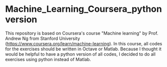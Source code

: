 # Machine_Learning_Coursera_pythonversion
This repository is based on Coursera's course "Machine learning" by Prof. Andrew Ng from Stanford University (https://www.coursera.org/learn/machine-learning). In this course, all codes for the exercises should be written in Octave or Matlab. Because I thought it would be helpful to have a python version of all codes, I decided to do all exercises using python instead of Matlab.

